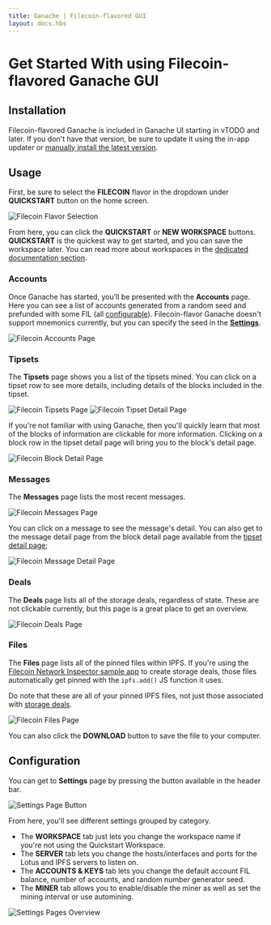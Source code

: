 ```yaml
---
title: Ganache | Filecoin-flavored GUI
layout: docs.hbs
---
```

# Get Started With using Filecoin-flavored Ganache GUI

## Installation

Filecoin-flavored Ganache is included in Ganache UI starting in vTODO and later. If you don't have that version, be sure to update it using the in-app updater or [manually install the latest version](/docs/ganache/quickstart#1-install-ganache).

## Usage

First, be sure to select the **FILECOIN** flavor in the dropdown under **QUICKSTART** button on the home screen.

<img class="img-fluid" style="max-width: min(50rem, 100%);" src="/img/docs/ganache/filecoin/flavor-selection.png" alt="Filecoin Flavor Selection" />

From here, you can click the **QUICKSTART** or **NEW WORKSPACE** buttons. **QUICKSTART** is the quickest way to get started, and you can save the workspace later. You can read more about workspaces in the [dedicated documentation section](/docs/ganache/the-quickstart-workspace).

### Accounts

Once Ganache has started, you'll be presented with the **Accounts** page. Here you can see a list of accounts generated from a random seed and prefunded with some FIL (all [configurable](#configuration)). Filecoin-flavor Ganache doesn't support mnemonics currently, but you can specify the seed in the [**Settings**](#configuration).

<img class="img-fluid" style="max-width: min(50rem, 100%);" src="/img/docs/ganache/filecoin/accounts.png" alt="Filecoin Accounts Page" />

### Tipsets

The **Tipsets** page shows you a list of the tipsets mined. You can click on a tipset row to see more details, including details of the blocks included in the tipset.

<img class="img-fluid" style="max-width: min(50rem, 100%);" src="/img/docs/ganache/filecoin/tipsets.png" alt="Filecoin Tipsets Page" />

<img class="img-fluid" style="max-width: min(50rem, 100%);" src="/img/docs/ganache/filecoin/tipset-detail.png" alt="Filecoin Tipset Detail Page" />

If you're not familiar with using Ganache, then you'll quickly learn that most of the blocks of information are clickable for more information. Clicking on a block row in the tipset detail page will bring you to the block's detail page.

<img class="img-fluid" style="max-width: min(50rem, 100%);" src="/img/docs/ganache/filecoin/block-detail.png" alt="Filecoin Block Detail Page" />

### Messages

The **Messages** page lists the most recent messages.

<img class="img-fluid" style="max-width: min(50rem, 100%);" src="/img/docs/ganache/filecoin/messages.png" alt="Filecoin Messages Page" />

You can click on a message to see the message's detail. You can also get to the message detail page from the block detail page available from the [tipset detail page](#tipsets);

<img class="img-fluid" style="max-width: min(50rem, 100%);" src="/img/docs/ganache/filecoin/message-detail.png" alt="Filecoin Message Detail Page" />

### Deals

The **Deals** page lists all of the storage deals, regardless of state. These are not clickable currently, but this page is a great place to get an overview.

<img class="img-fluid" style="max-width: min(50rem, 100%);" src="/img/docs/ganache/filecoin/deals.png" alt="Filecoin Deals Page" />

### Files

The **Files** page lists all of the pinned files within IPFS. If you're using the [Filecoin Network Inspector sample app](https://docs.filecoin.io/build/examples/network-inspector/overview/) to create storage deals, those files automatically get pinned with the `ipfs.add()` JS function it uses.

Do note that these are all of your pinned IPFS files, not just those associated with [storage deals](#deals).

<img class="img-fluid" style="max-width: min(50rem, 100%);" src="/img/docs/ganache/filecoin/files.png" alt="Filecoin Files Page" />

You can also click the **DOWNLOAD** button to save the file to your computer.

## Configuration

You can get to **Settings** page by pressing the <i class="fas fa-cog"></i> button available in the header bar.

<img class="img-fluid" style="max-width: min(50rem, 100%);" src="/img/docs/ganache/filecoin/cogwheel-highlight.png" alt="Settings Page Button" />

From here, you'll see different settings grouped by category.

- The **WORKSPACE** tab just lets you change the workspace name if you're not using the Quickstart Workspace.
- The **SERVER** tab lets you change the hosts/interfaces and ports for the Lotus and IPFS servers to listen on.
- The **ACCOUNTS & KEYS** tab lets you change the default account FIL balance, number of accounts, and random number generator seed.
- The **MINER** tab allows you to enable/disable the miner as well as set the mining interval or use automining.

<img class="img-fluid" style="max-width: min(50rem, 100%);" src="/img/docs/ganache/filecoin/settings.gif" alt="Settings Pages Overview" />
